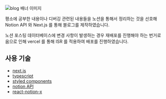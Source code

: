![blog 배너 이미지](https://user-images.githubusercontent.com/54921653/208304686-1e53fb50-ef30-45d9-aaab-538129c8b7a5.jpg)

평소에 공부한 내용이나 디버깅 관련된 내용들을 노션을 통해서 정리하는 것을 선호해 Notion API 와 Next.js 를 통해 블로그를 제작하였습니다.

노션 포스팅 데이터베이스에 변경 사항이 발생하는 경우 재배포를 진행해야 하는 번거로움으로 인해 vercel 를 통해 ISR 를 적용하여 배포를 진행하였습니다.


## 사용 기술 

- [next.js](https://nextjs.org/)
- [typescript](https://www.typescriptlang.org/)
- [styled components](https://styled-components.com/)
- [notion API](https://developers.notion.com/)
- [react-notion-x](https://github.com/NotionX/react-notion-x)

